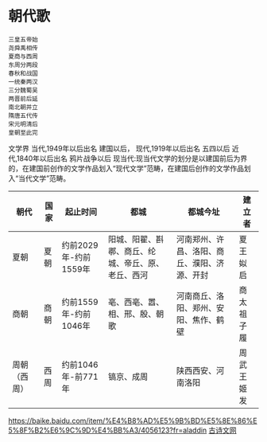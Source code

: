 # 朝代歌

    三皇五帝始
    尧舜禹相传
    夏商与西周
    东周分两段
    春秋和战国
    一统秦两汉
    三分魏蜀吴
    两晋前后延
    南北朝并立
    隋唐五代传
    宋元明清后
    皇朝至此完

文学界
当代,1949年以后出名 建国以后，
现代,1919年以后出名 五四以后
近代,1840年以后出名 鸦片战争以后
现当代:现当代文学的划分是以建国前后为界的，在建国前创作的文学作品划入“现代文学”范畴，在建国后创作的文学作品划入“当代文学”范畴。

|朝代|国家|起止时间|都城|都城今址|建立者|
------------ | ------------- | ------------- | ------------- | ------------- | -------------
|夏朝|夏朝|约前2029年-约前1559年|阳城、阳翟、斟鄩、商丘、纶城、帝丘、原、老丘、西河|河南郑州、许昌、洛阳、商丘、濮阳、济源、开封|夏王姒启|
|商朝|商朝|约前1559年-约前1046年|亳、西亳、嚣、相、邢、殷、朝歌|河南商丘、洛阳、郑州、安阳、焦作、鹤壁|商太祖子履|
|周朝（西周）|西周|约前1046年-前771年|镐京、成周|陕西西安、河南洛阳|周武王姬发|

https://baike.baidu.com/item/%E4%B8%AD%E5%9B%BD%E5%8E%86%E5%8F%B2%E6%9C%9D%E4%BB%A3/4056123?fr=aladdin
[古诗文网](http://so.gushiwen.org/view_8014.aspx)